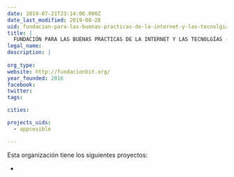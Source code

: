 ```yaml
---
date: 2019-07-21T23:14:06.000Z
date_last_modified: 2019-08-28
uid: fundacion-para-las-buenas-practicas-de-la-internet-y-las-tecnolgias-fundabit
title: |
  FUNDACIÓN PARA LAS BUENAS PRÁCTICAS DE LA INTERNET Y LAS TECNOLGÍAS - FUNDABIT
legal_name: 
description: |
  
org_type: 
website: http://fundacionbit.org/
year_founded: 2016
facebook: 
twitter: 
tags:

cities: 

projects_uids:
  - appcesible

---
```


Esta organización tiene los siguientes proyectos:

- [](/proyectos/appcesible)
